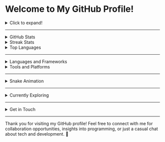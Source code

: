 # Welcome to My GitHub Profile!

<details>
  <summary>Click to expand!</summary>
  <br />
  Hello, I'm **Rechan Dinata**, a passionate programmer focused on building efficient and scalable applications. Coding is my craft, and I enjoy the problem-solving process, constantly learning new techniques and improving my skills.

  When I'm not coding, I explore the fascinating world of cryptography, delve into the Internet of Things (IoT), or enjoy a warm cup of coffee. ☕️
</details>

---

<details>
  <summary>GitHub Stats</summary>
  ![GitHub Stats](https://github-readme-stats.vercel.app/api?username=Zreechxnn&theme=radical&show_icons=true&count_private=true)
</details>

<details>
  <summary>Streak Stats</summary>
  ![Streak Stats](https://github-readme-streak-stats.herokuapp.com/?user=Zreechxnn&theme=highcontrast)
</details>

<details>
  <summary>Top Languages</summary>
  ![Top Languages](https://github-readme-stats.vercel.app/api/top-langs/?username=Zreechxnn&layout=compact&theme=radical)
</details>

---

<details>
  <summary>Languages and Frameworks</summary>
  I work with various languages and frameworks to build diverse applications.

  ### Languages:
  - [C](https://www.cprogramming.com/)
  - [C++](https://www.w3schools.com/cpp/)
  - [Python](https://www.python.org)
  - [Ruby](https://www.ruby-lang.org/en/)
  - [MySQL](https://www.mysql.com/)

  <div class="tools">
    <a href="https://www.cprogramming.com/">
      <img src="https://raw.githubusercontent.com/devicons/devicon/master/icons/c/c-original.svg" width="40" height="40" alt="C">
    </a>
    <a href="https://www.w3schools.com/cpp/">
      <img src="https://raw.githubusercontent.com/devicons/devicon/master/icons/cplusplus/cplusplus-original.svg" width="40" height="40" alt="C++">
    </a>
    <a href="https://www.python.org">
      <img src="https://raw.githubusercontent.com/devicons/devicon/master/icons/python/python-original.svg" width="40" height="40" alt="Python">
    </a>
    <a href="https://www.ruby-lang.org/en/">
      <img src="https://raw.githubusercontent.com/devicons/devicon/master/icons/ruby/ruby-original.svg" width="40" height="40" alt="Ruby">
    </a>
    <a href="https://www.mysql.com/">
      <img src="https://raw.githubusercontent.com/devicons/devicon/master/icons/mysql/mysql-original-wordmark.svg" width="40" height="40" alt="MySQL">
    </a>
  </div>
</details>

<details>
  <summary>Tools and Platforms</summary>
  I use various tools and platforms to enhance my development process.

  <div class="tools">
    <a href="https://www.arduino.cc/">
      <img src="https://cdn.worldvectorlogo.com/logos/arduino-1.svg" width="40" height="40" alt="Arduino">
    </a>
    <a href="https://git-scm.com/">
      <img src="https://www.vectorlogo.zone/logos/git-scm/git-scm-icon.svg" width="40" height="40" alt="Git">
    </a>
    <a href="https://www.linux.org/">
      <img src="https://raw.githubusercontent.com/devicons/devicon/master/icons/linux/linux-original.svg" width="40" height="40" alt="Linux">
    </a>
  </div>
</details>

---

<details>
  <summary>Snake Animation</summary>
  ![Snake Animation](https://github.com/Zreechxnn/Zreechxnn/blob/main/dist/snake.svg)
</details>

---

<details>
  <summary>Currently Exploring</summary>
  - **Cryptography:** I'm deepening my knowledge of cryptography and encryption methods to secure data and communication. 🔐
  - **IoT (Internet of Things):** Exploring the connection between software and hardware to create smarter systems. 🌐
</details>

---

<details>
  <summary>Get in Touch</summary>
  - **Email:** [hoshikochan93@gmail.com](mailto:hoshikochan93@gmail.com)
  - **LinkedIn:** [Rechan Dinata](https://www.linkedin.com/in/rechan-dinata-a80552278/)
  - **WhatsApp:** [Contact Me](https://wa.me/62895422689930)
</details>

---

Thank you for visiting my GitHub profile! Feel free to connect with me for collaboration opportunities, insights into programming, or just a casual chat about tech and development. 🚀
